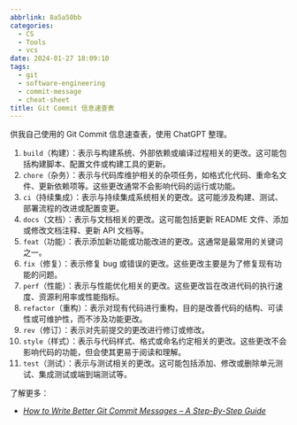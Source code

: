 ```yaml
---
abbrlink: 8a5a50bb
categories:
  - CS
  - Tools
  - vcs
date: 2024-01-27 18:09:10
tags:
  - git
  - software-engineering
  - commit-message
  - cheat-sheet
title: Git Commit 信息速查表
---
```


供我自己使用的 Git Commit 信息速查表，使用 ChatGPT 整理。

<!--more-->

1. `build`（构建）：表示与构建系统、外部依赖或编译过程相关的更改。这可能包括构建脚本、配置文件或构建工具的更新。
2. `chore`（杂务）：表示与代码库维护相关的杂项任务，如格式化代码、重命名文件、更新依赖项等。这些更改通常不会影响代码的运行或功能。
3. `ci`（持续集成）：表示与持续集成系统相关的更改。这可能涉及构建、测试、部署流程的改进或配置变更。
4. `docs`（文档）：表示与文档相关的更改。这可能包括更新 README 文件、添加或修改文档注释、更新 API 文档等。
5. `feat`（功能）：表示添加新功能或功能改进的更改。这通常是最常用的关键词之一。
6. `fix`（修复）：表示修复 bug 或错误的更改。这些更改主要是为了修复现有功能的问题。
7. `perf`（性能）：表示与性能优化相关的更改。这些更改旨在改进代码的执行速度、资源利用率或性能指标。
8. `refactor`（重构）：表示对现有代码进行重构，目的是改善代码的结构、可读性或可维护性，而不涉及功能更改。
9. `rev`（修订）：表示对先前提交的更改进行修订或修改。
10. `style`（样式）：表示与代码样式、格式或命名约定相关的更改。这些更改不会影响代码的功能，但会使其更易于阅读和理解。
11. `test`（测试）：表示与测试相关的更改。这可能包括添加、修改或删除单元测试、集成测试或端到端测试等。

了解更多：

- _[How to Write Better Git Commit Messages – A Step-By-Step Guide](https://www.freecodecamp.org/news/how-to-write-better-git-commit-messages/)_
